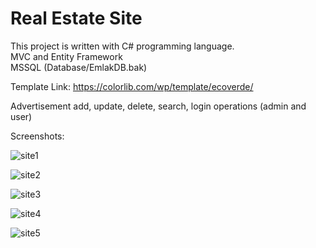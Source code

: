 # Real Estate Site
This project is written with C# programming language.  
MVC and Entity Framework  
MSSQL (Database/EmlakDB.bak)  
 
Template Link: https://colorlib.com/wp/template/ecoverde/  
 
Advertisement add, update, delete, search, login operations (admin and user)  

Screenshots:  

![site1](https://user-images.githubusercontent.com/33699987/91983273-1c791100-ed34-11ea-9cb0-6739a5a3a791.png)

![site2](https://user-images.githubusercontent.com/33699987/91983352-37e41c00-ed34-11ea-834f-c486c04392ef.png)

![site3](https://user-images.githubusercontent.com/33699987/91983358-39154900-ed34-11ea-8287-775f82ddca6f.png)

![site4](https://user-images.githubusercontent.com/33699987/91983363-3a467600-ed34-11ea-9b6a-8034a16150fc.png)

![site5](https://user-images.githubusercontent.com/33699987/91983365-3adf0c80-ed34-11ea-808b-cde1cfc1b0f3.png)

